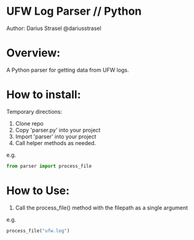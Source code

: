 # UFW Log Parser // Python
Author: Darius Strasel @dariusstrasel
# Overview:
A Python parser for getting data from UFW logs.

# How to install:

Temporary directions:

1. Clone repo
2. Copy 'parser.py' into your project
3. Import 'parser' into your project
4. Call helper methods as needed.

e.g.
```python
from parser import process_file
```


# How to Use:
1. Call the process_file() method with the filepath as a single argument


e.g.
```python
process_file("ufw.log")
```
